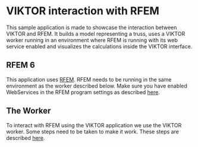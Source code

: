 # VIKTOR interaction with RFEM

This sample application is made to showcase the interaction between VIKTOR and RFEM. It builds a model representing a truss, uses a VIKTOR worker running in an environment where RFEM is running with its web service enabled and visualizes the calculations inside the VIKTOR interface.

## RFEM 6

This application uses [RFEM](https://www.dlubal.com/en). RFEM needs to be running in the same environment as the worker described below. Make sure you have enabled WebServices in the RFEM program settings as described [here](https://github.com/Dlubal-Software/RFEM_Python_Client).

## The Worker

To interact with RFEM using the VIKTOR application we use the VIKTOR worker. Some steps need to be taken to make it work. These steps are described [here](app/lib/README.md).